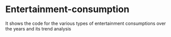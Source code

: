 # Entertainment-consumption
It shows the code for the various types of entertainment consumptions over the years and its trend analysis
